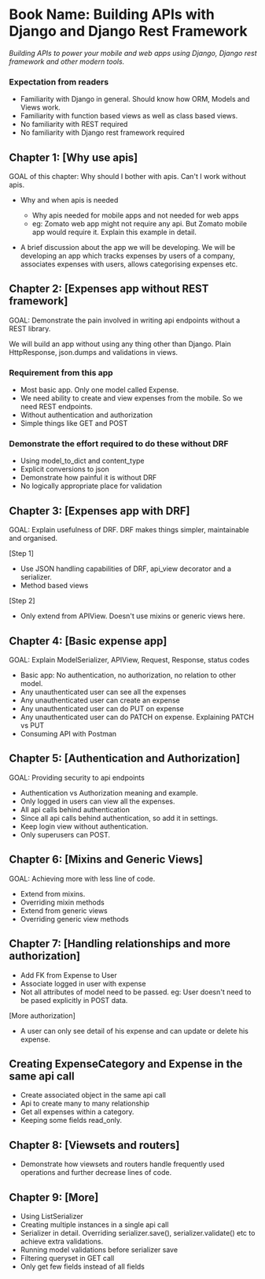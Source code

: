 # Book Name: Building APIs with Django and Django Rest Framework

*Building APIs to power your mobile and web apps using Django, Django rest framework and other modern tools.*

### Expectation from readers

* Familiarity with Django in general. Should know how ORM, Models and Views work.
* Familiarity with function based views as well as class based views.
* No familiarity with REST required
* No familiarity with Django rest framework required


## Chapter 1: [Why use apis]

GOAL of this chapter: Why should I bother with apis. Can't I work without apis.

* Why and when apis is needed
	* Why apis needed for mobile apps and not needed for web apps
	* eg: Zomato web app might not require any api. But Zomato mobile app would require it. Explain this example in detail.

* A brief discussion about the app we will be developing. We will be developing an app which tracks expenses by users of a company, associates expenses with users, allows categorising expenses etc.


## Chapter 2: [Expenses app without REST framework]

GOAL: Demonstrate the pain involved in writing api endpoints without a REST library.

We will build an app without using any thing other than Django. Plain HttpResponse, json.dumps and validations in views.

### Requirement from this app

* Most basic app. Only one model called Expense.
* We need ability to create and view expenses from the mobile. So we need REST endpoints.
* Without authentication and authorization
* Simple things like GET and POST

### Demonstrate the effort required to do these without DRF

* Using model_to_dict and content_type
* Explicit conversions to json
* Demonstrate how painful it is without DRF
* No logically appropriate place for validation

## Chapter 3: [Expenses app with DRF]

GOAL: Explain usefulness of DRF. DRF makes things simpler, maintainable and organised.

[Step 1]
* Use JSON handling capabilities of DRF, api_view decorator and a serializer.
* Method based views

[Step 2]
* Only extend from APIView. Doesn't use mixins or generic views here.

## Chapter 4: [Basic expense app]

GOAL: Explain ModelSerializer, APIView, Request, Response, status codes

* Basic app: No authentication, no authorization, no relation to other model.
* Any unauthenticated user can see all the expenses
* Any unauthenticated user can create an expense
* Any unauthenticated user can do PUT on expense
* Any unauthenticated user can do PATCH on expense. Explaining PATCH vs PUT
* Consuming API with Postman

## Chapter 5: [Authentication and Authorization]

GOAL: Providing security to api endpoints

* Authentication vs Authorization meaning and example.
* Only logged in users can view all the expenses.
* All api calls behind authentication
* Since all api calls behind authentication, so add it in settings.
* Keep login view without authentication.
* Only superusers can POST.

## Chapter 6: [Mixins and Generic Views]

GOAL: Achieving more with less line of code.

* Extend from mixins.
* Overriding mixin methods
* Extend from generic views
* Overriding generic view methods

## Chapter 7: [Handling relationships and more authorization]

* Add FK from Expense to User
* Associate logged in user with expense
* Not all attributes of model need to be passed. eg: User doesn't need to be pased explicitly in POST data.

[More authorization]
* A user can only see detail of his expense and can update or delete his expense.

## Creating ExpenseCategory and Expense in the same api call

* Create associated object in the same api call
* Api to create many to many relationship
* Get all expenses within a category.
* Keeping some fields read_only.

## Chapter 8: [Viewsets and routers]

* Demonstrate how viewsets and routers handle frequently used operations and further decrease lines of code.

## Chapter 9: [More]

* Using ListSerializer
* Creating multiple instances in a single api call
* Serializer in detail. Overriding serializer.save(), serializer.validate() etc to achieve extra validations.
* Running model validations before serializer save
* Filtering queryset in GET call
* Only get few fields instead of all fields
